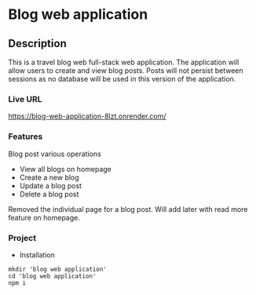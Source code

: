 # Blog web application

## Description

This is a travel blog web full-stack web application. The application will allow users to create and view blog posts. Posts will not persist between sessions as no database will be used in this version of the application.

### Live URL
https://blog-web-application-8lzt.onrender.com/

### Features

Blog post various operations

- View all blogs on homepage
- Create a new blog
- Update a blog post
- Delete a blog post

Removed the individual page for a blog post. Will add later with read more feature on homepage.

### Project
- Installation
```
mkdir 'blog web application'
cd 'blog web application'
npm i
```